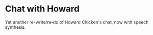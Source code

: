 # Chat with Howard

Yet another re-write/re-do of Howard Chicken's chat, now with speech synthesis.
